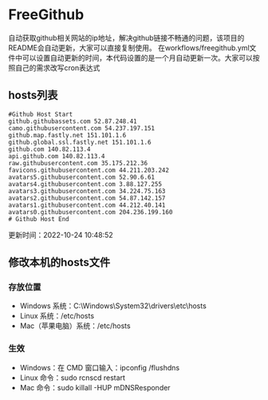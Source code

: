 # FreeGithub
自动获取github相关网站的ip地址，解决github链接不畅通的问题，该项目的README会自动更新，大家可以直接复制使用。
在workflows/freegithub.yml文件中可以设置自动更新的时间，本代码设置的是一个月自动更新一次。大家可以按照自己的需求改写cron表达式

## hosts列表
```base
#Github Host Start
github.githubassets.com 52.87.248.41
camo.githubusercontent.com 54.237.197.151
github.map.fastly.net 151.101.1.6
github.global.ssl.fastly.net 151.101.1.6
github.com 140.82.113.4
api.github.com 140.82.113.4
raw.githubusercontent.com 35.175.212.36
favicons.githubusercontent.com 44.211.203.242
avatars5.githubusercontent.com 52.90.6.61
avatars4.githubusercontent.com 3.88.127.255
avatars3.githubusercontent.com 34.224.75.163
avatars2.githubusercontent.com 54.87.142.157
avatars1.githubusercontent.com 44.212.40.141
avatars0.githubusercontent.com 204.236.199.160
# Github Host End
```

更新时间：2022-10-24 10:48:52

## 修改本机的hosts文件
### 存放位置
* Windows 系统：C:\Windows\System32\drivers\etc\hosts
* Linux 系统：/etc/hosts
* Mac（苹果电脑）系统：/etc/hosts

### 生效
* Windows：在 CMD 窗口输入：ipconfig /flushdns
* Linux 命令：sudo rcnscd restart
* Mac 命令：sudo killall -HUP mDNSResponder